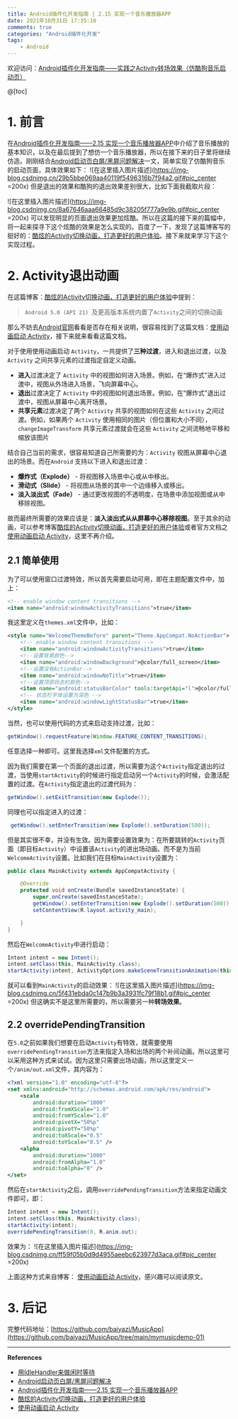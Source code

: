 ```yaml
---
title: Android插件化开发指南 | 2.15 实现一个音乐播放器APP
date: 2021年10月31日 17:35:10
comments: true
categories: "Android插件化开发"
tags: 
    - Android
---
```


欢迎访问：[Android插件化开发指南——实践之Activity转场效果（仿酷狗音乐启动页）](https://blog.csdn.net/qq_26460841/article/details/121061646)


@[toc]
# 1. 前言
在[Android插件化开发指南——2.15 实现一个音乐播放器APP](https://blog.csdn.net/qq_26460841/article/details/120992273)中介绍了音乐播放的基本知识，以及在最后提到了想仿一个音乐播放器，所以在接下来的日子里将继续仿造。刚刚结合[Android启动页白屏/黑屏问题解决](https://blog.csdn.net/qq_26460841/article/details/121003811)一文，简单实现了仿酷狗音乐的启动页面，具体效果如下：
![在这里插入图片描述](https://img-blog.csdnimg.cn/29b5bbe069aa40119f5496316b7f94a2.gif#pic_center =200x)
但是退出的效果和酷狗的退出效果差别很大，比如下面我截取片段：

![在这里插入图片描述](https://img-blog.csdnimg.cn/8a67646aaa66485d9c38205f777a9e9b.gif#pic_center =200x)
可以发现明显的页面退出效果更加炫酷。所以在这篇的接下来的篇幅中，将一起来探寻下这个炫酷的效果是怎么实现的。百度了一下，发现了这篇博客写的挺好的：[酷炫的Activity切换动画，打造更好的用户体验](https://blog.csdn.net/huachao1001/article/details/51659963)。接下来就来学习下这个实现过程。

# 2. Activity退出动画
在这篇博客：[酷炫的Activity切换动画，打造更好的用户体验](https://blog.csdn.net/huachao1001/article/details/51659963)中提到：

>`Android 5.0 (API 21) `及更高版本系统内置了`Activity`之间的切换动画

那么不妨去[Android官网](https://developer.android.google.cn/)看看是否存在相关说明，很容易找到了这篇文档：[使用动画启动 Activity](https://developer.android.google.cn/training/transitions/start-activity)，接下来就来看看这篇文档。

对于使用使用动画启动 `Activity`，一共提供了**三种过渡**，进入和退出过渡，以及 `Activity` 之间共享元素的过渡指定自定义动画。

- **进入**过渡决定了 `Activity` 中的视图如何进入场景。例如，在“爆炸式”进入过渡中，视图从外场进入场景，飞向屏幕中心。
- **退出**过渡决定了 `Activity` 中的视图如何退出场景。例如，在“爆炸式”退出过渡中，视图从屏幕中心离开场景。
- **共享元素**过渡决定了两个 `Activity` 共享的视图如何在这些 `Activity` 之间过渡。例如，如果两个 `Activity` 使用相同的图片（但位置和大小不同），`changeImageTransform` 共享元素过渡就会在这些 `Activity` 之间流畅地平移和缩放该图片

结合自己当前的需求，很容易知道自己所需要的为：`Activity` 视图从屏幕中心退出的场景。而在`Android` 支持以下进入和退出过渡：

- **爆炸式（Explode）** - 将视图移入场景中心或从中移出。
- **滑动式（Slide）** - 将视图从场景的其中一个边缘移入或移出。
- **淡入淡出式（Fade）** - 通过更改视图的不透明度，在场景中添加视图或从中移除视图。

故而最终所需要的效果应该是：**淡入淡出式从从屏幕中心移除视图**。至于其余的动画，可以参考博客[酷炫的Activity切换动画，打造更好的用户体验](https://blog.csdn.net/huachao1001/article/details/51659963)或者官方文档之 [使用动画启动 Activity](https://developer.android.google.cn/training/transitions/start-activity)，这里不再介绍。

## 2.1 简单使用
为了可以使用窗口过渡特效，所以首先需要启动可用，即在主题配置文件中，加上：

```xml
<!-- enable window content transitions -->
<item name="android:windowActivityTransitions">true</item>
```

我这里定义在`themes.xml`文件中，比如：

```xml
<style name="WelcomeThemeBefore" parent="Theme.AppCompat.NoActionBar">
    <!-- enable window content transitions -->
    <item name="android:windowActivityTransitions">true</item>
    <!--设置背景颜色-->
    <item name="android:windowBackground">@color/full_screen</item>
    <!--设置没有ActionBar-->
    <item name="android:windowNoTitle">true</item>
    <!--设置顶部状态栏颜色-->
    <item name="android:statusBarColor" tools:targetApi="l">@color/full_screen</item>
    <!-- 状态栏字体设置为深色 -->
    <item name="android:windowLightStatusBar">true</item>
</style>
```
当然，也可以使用代码的方式来启动支持过渡，比如：

```java
getWindow().requestFeature(Window.FEATURE_CONTENT_TRANSITIONS);
```
任意选择一种即可。这里我选择`xml`文件配置的方式。

因为我们需要在第一个页面的退出过渡，所以需要为这个`Activity`指定退出的过渡，当使用`startActivity`的时候进行指定启动另一个`Activity`的时候，会激活配置的过渡。在`Activity`指定退出的过渡代码为：

```java
getWindow().setExitTransition(new Explode());
```
同理也可以指定进入的过渡：

```java
 getWindow().setEnterTransition(new Explode().setDuration(500));
```

但是其实很不幸，并没有生效。因为需要设置效果为：在所要跳转的`Activity`页面（即目标`Activity`）中设置该`Activity`的进出场动画。而不是为当前`WelcomeActivity`设置。比如我们在目标`MainActivity`设置为：

```java
public class MainActivity extends AppCompatActivity {

    @Override
    protected void onCreate(Bundle savedInstanceState) {
        super.onCreate(savedInstanceState);
        getWindow().setEnterTransition(new Explode().setDuration(500));
        setContentView(R.layout.activity_main);

    }
}
```
然后在`WelcomeActivity`中进行启动：

```java
Intent intent = new Intent();
intent.setClass(this, MainActivity.class);
startActivity(intent, ActivityOptions.makeSceneTransitionAnimation(this).toBundle());
```
就可以看到`MainActivity`的启动效果：
![在这里插入图片描述](https://img-blog.csdnimg.cn/5f431ebda0c147b9b3a3931fc79f18b1.gif#pic_center =200x)
但这确实不是这里所需要的，所以需要另一种**转场效果**。
## 2.2 overridePendingTransition
在`5.0`之前如果我们想要在启动`Activity`有特效，就需要使用`overridePendingTransition`方法来指定入场和出场的两个补间动画。所以这里可以采用这种方式来试试。因为这里只需要出场动画，所以这里定义一个`/anim/out.xml`文件，其内容为：

```xml
<?xml version="1.0" encoding="utf-8"?>
<set xmlns:android="http://schemas.android.com/apk/res/android">
    <scale
        android:duration="1000"
        android:fromXScale="1.0"
        android:fromYScale="1.0"
        android:pivotX="50%p"
        android:pivotY="50%p"
        android:toXScale="0.5"
        android:toYScale="0.5" />
    <alpha
        android:duration="1000"
        android:fromAlpha="1.0"
        android:toAlpha="0" />
</set>
```
然后在`startActivity`之后，调用`overridePendingTransition`方法来指定动画文件即可，即：

```java
Intent intent = new Intent();
intent.setClass(this, MainActivity.class);
startActivity(intent);
overridePendingTransition(0, R.anim.out);
```
效果为：
![在这里插入图片描述](https://img-blog.csdnimg.cn/ff59f05b0d9d4955aeebc623977d3aca.gif#pic_center =200x)


上面这种方式来自博客： [使用动画启动 Activity](https://developer.android.google.cn/training/transitions/start-activity)，感兴趣可以阅读原文。

# 3. 后记
完整代码地址：[https://github.com/baiyazi/MusicApp](https://github.com/baiyazi/MusicApp/tree/main/mymusicdemo-01)


___
**References**
- [用IdleHandler来做闲时等待](https://blog.csdn.net/qq_26460841/article/details/119841956)
- [Android启动页白屏/黑屏问题解决](https://blog.csdn.net/qq_26460841/article/details/121003811)
- [Android插件化开发指南——2.15 实现一个音乐播放器APP](https://blog.csdn.net/qq_26460841/article/details/120992273)
- [酷炫的Activity切换动画，打造更好的用户体验](https://blog.csdn.net/huachao1001/article/details/51659963)
- [使用动画启动 Activity](https://developer.android.google.cn/training/transitions/start-activity)

